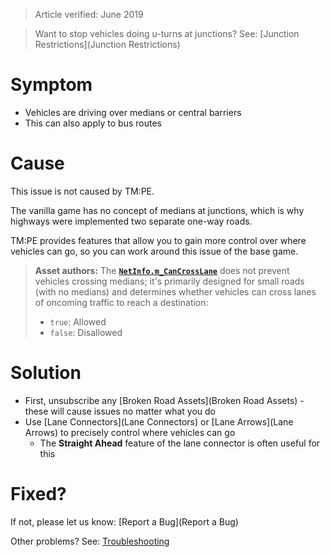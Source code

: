 > Article verified: June 2019

> Want to stop vehicles doing u-turns at junctions? See: [Junction Restrictions](Junction Restrictions)

# Symptom

* Vehicles are driving over medians or central barriers
* This can also apply to bus routes

# Cause

This issue is not caused by TM:PE.

The vanilla game has no concept of medians at junctions, which is why highways were implemented two separate one-way roads.

TM:PE provides features that allow you to gain more control over where vehicles can go, so you can work around this issue of the base game.

> **Asset authors:** The [**```NetInfo.m_CanCrossLane```**](https://cslmodding.info/asset/network/) does not prevent vehicles crossing medians; it's primarily designed for small roads (with no medians) and determines whether vehicles can cross lanes of oncoming traffic to reach a destination:
> * ```true```: Allowed
> * ```false```: Disallowed  

# Solution

* First, unsubscribe any [Broken Road Assets](Broken Road Assets) - these will cause issues no matter what you do
* Use [Lane Connectors](Lane Connectors) or [Lane Arrows](Lane Arrows) to precisely control where vehicles can go
    * The **Straight Ahead** feature  of the lane connector is often useful for this

# Fixed?

If not, please let us know: [Report a Bug](Report a Bug)

Other problems? See: [Troubleshooting](Troubleshooting)